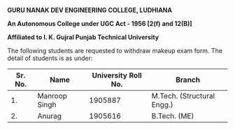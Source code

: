 **GURU NANAK DEV ENGINEERING COLLEGE, LUDHIANA**

**An Autonomous College under UGC Act - 1956 [2(f) and 12(B)]**

**Affiliated to I. K. Gujral Punjab Technical University**



The following students are requested to withdraw makeup exam form. The detail of students is as under:

| Sr. No. | Name          | University Roll No. | Branch                     |
| ------- | ------------- | ------------------- | -------------------------- |
| 1.      | Manroop Singh | 1905887             | M.Tech. (Structural Engg.) |
| 2.      | Anurag        | 1905616             | B.Tech. (ME)               |


